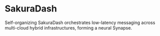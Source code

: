 # SakuraDash
Self-organizing SakuraDash orchestrates low-latency messaging across multi-cloud hybrid infrastructures, forming a neural Synapse.
